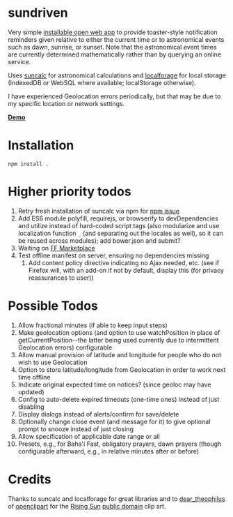 # sundriven

Very simple [installable open web app](https://developer.mozilla.org/en-US/Apps)
to provide toaster-style notification reminders given relative to either the
current time or to astronomical events such as dawn, sunrise, or sunset.
Note that the astronomical event times are currently determined
mathematically rather than by querying an online service.

Uses [suncalc](https://github.com/mourner/suncalc) for astronomical
calculations and [localforage](https://github.com/mozilla/localForage)
for local storage (IndexedDB or WebSQL where available; localStorage
otherwise).

I have experienced Geolocation errors periodically, but that may be
due to my specific location or network settings.

**[Demo](http://brett-zamir.me/sundriven/)**

# Installation
```
npm install .
```


# Higher priority todos
1. Retry fresh installation of suncalc via npm for [npm issue](https://github.com/npm/npm/issues/5291)
1. Add ES6 module polyfill, requirejs, or browserify to devDependencies and utilize instead of hard-coded script tags (also modularize and use localization function `_` (and separating out the locales as well), so it can be reused across modules); add bower.json and submit?
1. Waiting on [FF Marketplace](https://marketplace.firefox.com/app/sundriven/)
1. Test offline manifest on server, ensuring no dependencies missing
    1. Add content policy directive indicating no Ajax needed, etc. (see if Firefox will, with an add-on if not by default, display this (for privacy reassurances to user))

# Possible Todos
1. Allow fractional minutes (if able to keep input steps)
1. Make geolocation options (and option to use watchPosition in place of getCurrentPosition--the latter being used currently due to intermittent Geolocation errors) configurable
1. Allow manual provision of latitude and longitude for people who do not wish to use Geolocation
1. Option to store latitude/longitude from Geolocation in order to work next time offline
1. Indicate original expected time on notices? (since geoloc may have updated)
1. Config to auto-delete expired timeouts (one-time ones) instead of just disabling
1. Display dialogs instead of alerts/confirm for save/delete
1. Optionally change close event (and message for it) to give optional prompt to snooze instead of just closing
1. Allow specification of applicable date range or all
1. Presets, e.g., for Baha'i Fast, obligatory prayers, dawn prayers (though configurable afterward, e.g., in relative minutes after or before)

# Credits

Thanks to suncalc and localforage for great libraries and to
[dear_theophilus](http://openclipart.org/user-detail/dear_theophilus) of
[openclipart](http://openclipart.org)
for the
[Rising Sun](http://openclipart.org/detail/122071/rising-sun-by-dear_theophilus)
[public domain](http://openclipart.org/share) clip art.

